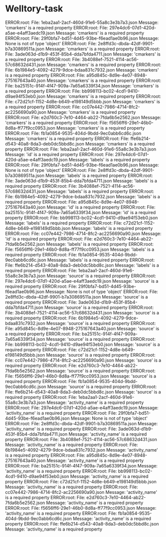 # Welltory-task
ERROR:root:			File: 1eba2aa1-2acf-460d-91e6-55a8c3e3b7a3.json			Message: 'cmarkers' is a required property
ERROR:root:			File: 297e4dc6-07d1-420d-a5ae-e4aff3aedc19.json			Message: 'cmarkers' is a required property
ERROR:root:			File: 29f0bfa7-bd51-4d45-93be-f6ead1ae0b96.json			Message: None is not of type 'object'
ERROR:root:			File: 2e8ffd3c-dbda-42df-9901-b7a30869511a.json			Message: 'cmarkers' is a required property
ERROR:root:			File: 3ade063d-d1b9-453f-85b4-dda7bfda4711.json			Message: 'cmarkers' is a required property
ERROR:root:			File: 3b4088ef-7521-4114-ac56-57c68632d431.json			Message: 'cmarkers' is a required property
ERROR:root:			File: 6b1984e5-4092-4279-9dce-bdaa831c7932.json			Message: 'cmarkers' is a required property
ERROR:root:			File: a95d845c-8d9e-4e07-8948-275167643a40.json			Message: 'cmarkers' is a required property
ERROR:root:			File: ba25151c-914f-4f47-909a-7a65a6339f34.json			Message: 'cmarkers' is a required property
ERROR:root:			File: bb998113-bc02-4cd1-9410-d9ae94f53eb0.json			Message: 'cmarkers' is a required property
ERROR:root:			File: c72d21cf-1152-4d8e-b649-e198149d5bbb.json			Message: 'cmarkers' is a required property
ERROR:root:			File: cc07e442-7986-4714-8fc2-ac2256690a90.json			Message: 'cmarkers' is a required property
ERROR:root:			File: e2d760c3-7e10-4464-ab22-7fda6b5e2562.json			Message: 'cmarkers' is a required property
ERROR:root:			File: f5656ff6-29e1-46b0-8d8a-ff77f9cc0953.json			Message: 'cmarkers' is a required property
ERROR:root:			File: fb1a0854-9535-404d-9bdd-9ec0abb6cd6c.json			Message: 'cmarkers' is a required property
ERROR:root:			File: ffe6b214-d543-40a8-8da3-deb0dc5bbd8c.json			Message: 'cmarkers' is a required property
ERROR:root:			File: 1eba2aa1-2acf-460d-91e6-55a8c3e3b7a3.json			Message: 'id' is a required property
ERROR:root:			File: 297e4dc6-07d1-420d-a5ae-e4aff3aedc19.json			Message: 'labels' is a required property
ERROR:root:			File: 29f0bfa7-bd51-4d45-93be-f6ead1ae0b96.json			Message: None is not of type 'object'
ERROR:root:			File: 2e8ffd3c-dbda-42df-9901-b7a30869511a.json			Message: 'labels' is a required property
ERROR:root:			File: 3ade063d-d1b9-453f-85b4-dda7bfda4711.json			Message: 'labels' is a required property
ERROR:root:			File: 3b4088ef-7521-4114-ac56-57c68632d431.json			Message: 'labels' is a required property
ERROR:root:			File: 6b1984e5-4092-4279-9dce-bdaa831c7932.json			Message: 'labels' is a required property
ERROR:root:			File: a95d845c-8d9e-4e07-8948-275167643a40.json			Message: 'id' is a required property
ERROR:root:			File: ba25151c-914f-4f47-909a-7a65a6339f34.json			Message: 'id' is a required property
ERROR:root:			File: bb998113-bc02-4cd1-9410-d9ae94f53eb0.json			Message: 'labels' is a required property
ERROR:root:			File: c72d21cf-1152-4d8e-b649-e198149d5bbb.json			Message: 'labels' is a required property
ERROR:root:			File: cc07e442-7986-4714-8fc2-ac2256690a90.json			Message: 'id' is a required property
ERROR:root:			File: e2d760c3-7e10-4464-ab22-7fda6b5e2562.json			Message: 'labels' is a required property
ERROR:root:			File: f5656ff6-29e1-46b0-8d8a-ff77f9cc0953.json			Message: 'labels' is a required property
ERROR:root:			File: fb1a0854-9535-404d-9bdd-9ec0abb6cd6c.json			Message: 'labels' is a required property
ERROR:root:			File: ffe6b214-d543-40a8-8da3-deb0dc5bbd8c.json			Message: 'labels' is a required property
ERROR:root:			File: 1eba2aa1-2acf-460d-91e6-55a8c3e3b7a3.json			Message: 'source' is a required property
ERROR:root:			File: 297e4dc6-07d1-420d-a5ae-e4aff3aedc19.json			Message: 'source' is a required property
ERROR:root:			File: 29f0bfa7-bd51-4d45-93be-f6ead1ae0b96.json			Message: None is not of type 'object'
ERROR:root:			File: 2e8ffd3c-dbda-42df-9901-b7a30869511a.json			Message: 'source' is a required property
ERROR:root:			File: 3ade063d-d1b9-453f-85b4-dda7bfda4711.json			Message: 'source' is a required property
ERROR:root:			File: 3b4088ef-7521-4114-ac56-57c68632d431.json			Message: 'source' is a required property
ERROR:root:			File: 6b1984e5-4092-4279-9dce-bdaa831c7932.json			Message: 'source' is a required property
ERROR:root:			File: a95d845c-8d9e-4e07-8948-275167643a40.json			Message: 'source' is a required property
ERROR:root:			File: ba25151c-914f-4f47-909a-7a65a6339f34.json			Message: 'source' is a required property
ERROR:root:			File: bb998113-bc02-4cd1-9410-d9ae94f53eb0.json			Message: 'source' is a required property
ERROR:root:			File: c72d21cf-1152-4d8e-b649-e198149d5bbb.json			Message: 'source' is a required property
ERROR:root:			File: cc07e442-7986-4714-8fc2-ac2256690a90.json			Message: 'source' is a required property
ERROR:root:			File: e2d760c3-7e10-4464-ab22-7fda6b5e2562.json			Message: 'source' is a required property
ERROR:root:			File: f5656ff6-29e1-46b0-8d8a-ff77f9cc0953.json			Message: 'source' is a required property
ERROR:root:			File: fb1a0854-9535-404d-9bdd-9ec0abb6cd6c.json			Message: 'source' is a required property
ERROR:root:			File: ffe6b214-d543-40a8-8da3-deb0dc5bbd8c.json			Message: 'source' is a required property
ERROR:root:			File: 1eba2aa1-2acf-460d-91e6-55a8c3e3b7a3.json			Message: 'activity_name' is a required property
ERROR:root:			File: 297e4dc6-07d1-420d-a5ae-e4aff3aedc19.json			Message: 'activity_name' is a required property
ERROR:root:			File: 29f0bfa7-bd51-4d45-93be-f6ead1ae0b96.json			Message: None is not of type 'object'
ERROR:root:			File: 2e8ffd3c-dbda-42df-9901-b7a30869511a.json			Message: 'activity_name' is a required property
ERROR:root:			File: 3ade063d-d1b9-453f-85b4-dda7bfda4711.json			Message: 'activity_name' is a required property
ERROR:root:			File: 3b4088ef-7521-4114-ac56-57c68632d431.json			Message: 'activity_name' is a required property
ERROR:root:			File: 6b1984e5-4092-4279-9dce-bdaa831c7932.json			Message: 'activity_name' is a required property
ERROR:root:			File: a95d845c-8d9e-4e07-8948-275167643a40.json			Message: 'activity_name' is a required property
ERROR:root:			File: ba25151c-914f-4f47-909a-7a65a6339f34.json			Message: 'activity_name' is a required property
ERROR:root:			File: bb998113-bc02-4cd1-9410-d9ae94f53eb0.json			Message: 'activity_name' is a required property
ERROR:root:			File: c72d21cf-1152-4d8e-b649-e198149d5bbb.json			Message: 'activity_name' is a required property
ERROR:root:			File: cc07e442-7986-4714-8fc2-ac2256690a90.json			Message: 'activity_name' is a required property
ERROR:root:			File: e2d760c3-7e10-4464-ab22-7fda6b5e2562.json			Message: 'activity_name' is a required property
ERROR:root:			File: f5656ff6-29e1-46b0-8d8a-ff77f9cc0953.json			Message: 'activity_name' is a required property
ERROR:root:			File: fb1a0854-9535-404d-9bdd-9ec0abb6cd6c.json			Message: 'activity_name' is a required property
ERROR:root:			File: ffe6b214-d543-40a8-8da3-deb0dc5bbd8c.json			Message: 'activity_name' is a required property
